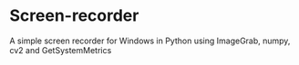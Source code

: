 # Screen-recorder
A simple screen recorder for Windows in Python using ImageGrab, numpy, cv2 and GetSystemMetrics
